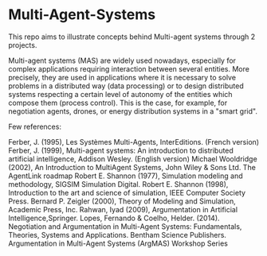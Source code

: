 # Multi-Agent-Systems


This repo aims to illustrate concepts behind Multi-agent systems through 2 projects.


Multi-agent systems (MAS) are widely used nowadays, especially for complex applications requiring interaction between several entities. More precisely, they are used in applications where it is necessary to solve problems in a distributed way (data processing) or to design distributed systems respecting a certain level of autonomy of the entities which compose them (process control). This is the case, for example, for negotiation agents, drones, or energy distribution systems in a "smart grid". 

Few references:

Ferber, J. (1995), Les Systèmes Multi-Agents, InterEditions. (French version)
Ferber, J. (1999), Multi-agent systems: An introduction to distributed artificial intelligence, Addison Wesley. (English version)
Michael Wooldridge (2002), An Introduction to MultiAgent Systems, John Wiley & Sons Ltd.
The AgentLink roadmap
Robert E. Shannon (1977), Simulation modeling and methodology, SIGSIM Simulation Digital. 
Robert E. Shannon (1998), Introduction to the art and science of simulation, IEEE Computer Society Press. 
Bernard P. Zeigler (2000), Theory of Modeling and Simulation, Academic Press, Inc. 
Rahwan, Iyad (2009), Argumentation in Artificial Intelligence,Springer. 
Lopes, Fernando & Coelho, Helder. (2014). Negotiation and Argumentation in Multi-Agent Systems: Fundamentals, Theories, Systems and Applications. Bentham Science Publishers. 
Argumentation in Multi-Agent Systems (ArgMAS) Workshop Series

